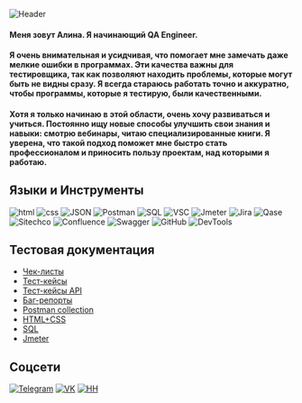 ![Header](https://github.com/AlexandraXV/Alina-Kulikova/blob/main/assets/п2.png)

#### Меня зовут Алина. Я начинающий QA Engineer.
#### Я очень внимательная и усидчивая, что помогает мне замечать даже мелкие ошибки в программах. Эти качества важны для тестировщика, так как позволяют находить проблемы, которые могут быть не видны сразу. Я всегда стараюсь работать точно и аккуратно, чтобы программы, которые я тестирую, были качественными. 
#### Хотя я только начинаю в этой области, очень хочу развиваться и учиться. Постоянно ищу новые способы улучшить свои знания и навыки: смотрю вебинары, читаю специализированные книги. Я уверена, что такой подход поможет мне быстро стать профессионалом и приносить пользу проектам, над которыми я работаю.

## Языки и Инструменты
![html](https://img.shields.io/badge/HTML-000000?style=for-the-badge&logo=html)
![css](https://img.shields.io/badge/CSS-000000?style=for-the-badge&logo=CSS)
![JSON](https://img.shields.io/badge/JSON-000000?style=for-the-badge&logo=JSON)
![Postman](https://img.shields.io/badge/Postman-000000?style=for-the-badge&logo=Postman)
![SQL](https://img.shields.io/badge/SQL-000000?style=for-the-badge&logo=PostgreSQL&logoColor=1E90FF)
![VSC](https://img.shields.io/badge/VSC-000000?style=for-the-badge&logo=VisualStudioCode&logoColor=0000FF)
![Jmeter](https://img.shields.io/badge/Jmeter-000000?style=for-the-badge&logo=ApacheJMeter)
![Jira](https://img.shields.io/badge/Jira-000000?style=for-the-badge&logo=Jira&logoColor=0000FF)
![Qase](https://img.shields.io/badge/Qase-000000?style=for-the-badge&logo=Qase)
![Sitechco](https://img.shields.io/badge/Sitechco-000000?style=for-the-badge&logo=Sitechco)
![Confluence](https://img.shields.io/badge/Confluence-000000?style=for-the-badge&logo=Confluence)
![Swagger](https://img.shields.io/badge/Swagger-000000?style=for-the-badge&logo=Swagger)
![GitHub](https://img.shields.io/badge/GitHub-000000?style=for-the-badge&logo=GitHub)
![DevTools](https://img.shields.io/badge/DevTools-000000?style=for-the-badge&logo=DevTools)

## Тестовая документация
- [Чек-листы](https://docs.google.com/document/d/1BM9ZsUBsefceIEd2utDBvGx5nzOTbl9Ey_iem05Z9wc/edit?usp=sharing)
- [Тест-кейсы](https://github.com/AlexandraXV/Alina-Kulikova/blob/main/test-case/HW7-2024-06-01.pdf)
- [Тест-кейсы API](https://github.com/AlexandraXV/Alina-Kulikova/blob/main/test-case/KA-2024-06-01.pdf)
- [Баг-репорты](https://github.com/AlexandraXV/Alina-Kulikova/blob/main/bug-report/Jira.csv)
- [Postman collection](https://github.com/AlexandraXV/Alina-Kulikova/blob/main/postman/API_5.postman_collection.json)
- [HTML+CSS]()
- [SQL]()
- [Jmeter]()

## Соцсети
[![Telegram](https://img.shields.io/badge/Telegram-ccccff?style=for-the-badge&logo=Telegram)](https://t.me/alexandraxv)
[![VK](https://img.shields.io/badge/Vkontakte-ccccff?style=for-the-badge&logo=Vk&logoColor=0000FF)](https://vk.com/alexandraxv)
[![HH](https://img.shields.io/badge/headhunter-ccccff?style=for-the-badge&logo=HeadHunter)](https://spb.hh.ru/resume/d2344ff2ff071c57dc0039ed1f5464794c6e64)